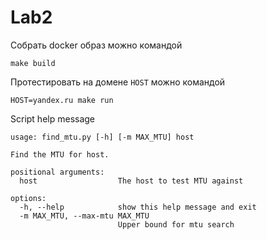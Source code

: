 # Lab2

Собрать docker образ можно командой

```
make build
```

Протестировать на домене `HOST` можно командой

```
HOST=yandex.ru make run
```

Script help message
```
usage: find_mtu.py [-h] [-m MAX_MTU] host

Find the MTU for host.

positional arguments:
  host                  The host to test MTU against

options:
  -h, --help            show this help message and exit
  -m MAX_MTU, --max-mtu MAX_MTU
                        Upper bound for mtu search
```
